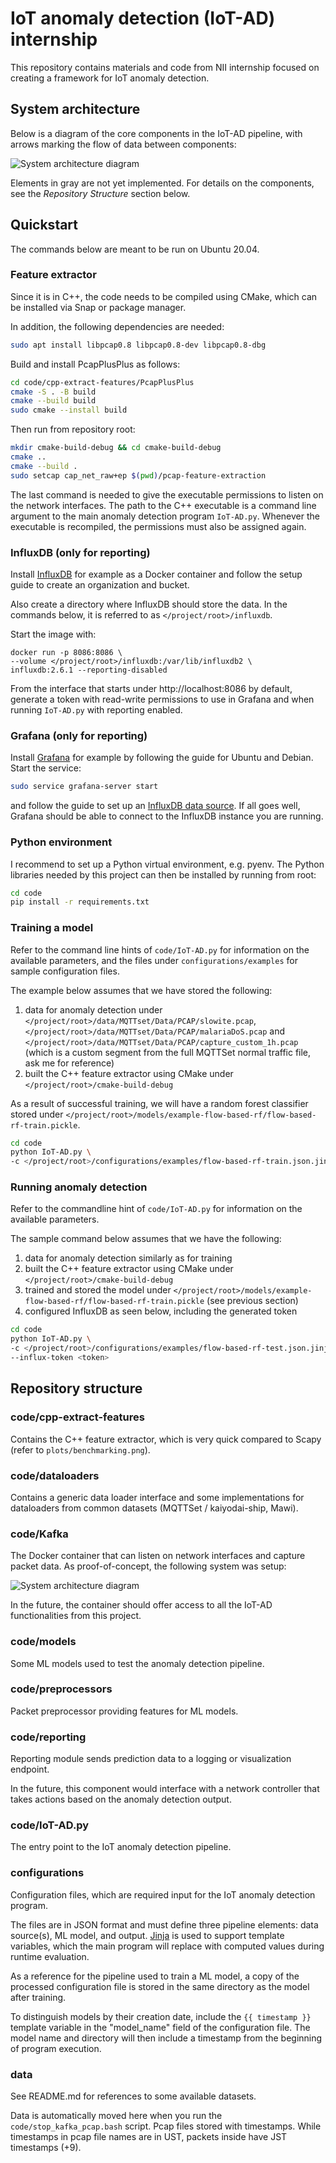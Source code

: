 # IoT anomaly detection (IoT-AD) internship

This repository contains materials and code from NII internship focused on creating a 
framework for IoT anomaly detection.

## System architecture

Below is a diagram of the core components in the IoT-AD pipeline, with arrows marking
the flow of data between components:

![System architecture diagram](graphics/iot-ad-system-overview.svg)

Elements in gray are not yet implemented. For details on the components, see the
_Repository Structure_ section below.

## Quickstart

The commands below are meant to be run on Ubuntu 20.04.

### Feature extractor

Since it is in C++, the code needs to be compiled using CMake, which can be installed
via Snap or package manager. 

In addition, the following dependencies are needed:
```bash
sudo apt install libpcap0.8 libpcap0.8-dev libpcap0.8-dbg
```

Build and install PcapPlusPlus as follows:

```bash
cd code/cpp-extract-features/PcapPlusPlus
cmake -S . -B build
cmake --build build
sudo cmake --install build
```

Then run from repository root:

```bash
mkdir cmake-build-debug && cd cmake-build-debug
cmake ..
cmake --build .
sudo setcap cap_net_raw+ep $(pwd)/pcap-feature-extraction
```

The last command is needed to give the executable permissions to listen on the network
interfaces. The path to the C++ executable is a command line argument to the main
anomaly detection program ``IoT-AD.py``. Whenever the executable is recompiled, the
permissions must also be assigned again.

### InfluxDB (only for reporting)

Install [InfluxDB](https://docs.influxdata.com/influxdb/v2.6/install/) for example as
a Docker container and follow the setup guide to create an organization and bucket.

Also create a directory where InfluxDB should store the data. In the commands below,
it is referred to as `</project/root>/influxdb`.

Start the image with:
```
docker run -p 8086:8086 \
--volume </project/root>/influxdb:/var/lib/influxdb2 \
influxdb:2.6.1 --reporting-disabled
```

From the interface that starts under http://localhost:8086 by default, generate a
token with read-write permissions to use in Grafana and when running `IoT-AD.py` with
reporting enabled.

### Grafana (only for reporting)

Install
[Grafana](https://grafana.com/docs/grafana/latest/setup-grafana/installation/debian/)
for example by following the guide for Ubuntu and Debian. Start the service:

```bash
sudo service grafana-server start
```

and follow the guide to set up an 
[InfluxDB data source](https://grafana.com/docs/grafana/latest/datasources/influxdb/).
If all goes well, Grafana should be able to connect to the InfluxDB instance you are
running.

### Python environment

I recommend to set up a Python virtual environment, e.g. pyenv. The Python
libraries needed by this project can then be installed by running from root:

```bash
cd code
pip install -r requirements.txt
```

### Training a model

Refer to the command line hints of ``code/IoT-AD.py`` for information on the available 
parameters, and the files under ``configurations/examples`` for sample configuration
files.

The example below assumes that we have stored the following:
1. data for anomaly detection under 
    `</project/root>/data/MQTTset/Data/PCAP/slowite.pcap`, 
    `</project/root>/data/MQTTset/Data/PCAP/malariaDoS.pcap` and
    `</project/root>/data/MQTTset/Data/PCAP/capture_custom_1h.pcap` (which is a custom
    segment from the full MQTTSet normal traffic file, ask me for reference)
2. built the C++ feature extractor using CMake under `</project/root>/cmake-build-debug`

As a result of successful training, we will have a random forest classifier stored under `</project/root>/models/example-flow-based-rf/flow-based-rf-train.pickle`.

```bash
cd code
python IoT-AD.py \
-c </project/root>/configurations/examples/flow-based-rf-train.json.jinja
```

### Running anomaly detection

Refer to the commandline hint of ``code/IoT-AD.py`` for information on the available 
parameters.

The sample command below assumes that we have the following:
1. data for anomaly detection similarly as for training
2. built the C++ feature extractor using CMake under `</project/root>/cmake-build-debug`
3. trained and stored the model under `</project/root>/models/example-flow-based-rf/flow-based-rf-train.pickle` (see previous section)
4. configured InfluxDB as seen below, including the generated token

```bash
cd code
python IoT-AD.py \
-c </project/root>/configurations/examples/flow-based-rf-test.json.jinja \
--influx-token <token>
```

## Repository structure

### code/cpp-extract-features

Contains the C++ feature extractor, which is very quick compared to Scapy (refer to 
``plots/benchmarking.png``).

### code/dataloaders

Contains a generic data loader interface and some implementations for dataloaders from
common datasets (MQTTSet / kaiyodai-ship, Mawi).

### code/Kafka

The Docker container that can listen on network interfaces and capture packet data.
As proof-of-concept, the following system was setup:

![System architecture diagram](graphics/kafka-pcap-demo.svg)

In the future, the container should offer access to all the IoT-AD functionalities
from this project.

### code/models

Some ML models used to test the anomaly detection pipeline.

### code/preprocessors

Packet preprocessor providing features for ML models.

### code/reporting

Reporting module sends prediction data to a logging or visualization endpoint.

In the future, this component would interface with a network controller that takes
actions based on the anomaly detection output.

### code/IoT-AD.py

The entry point to the IoT anomaly detection pipeline.

### configurations

Configuration files, which are required input for the IoT anomaly detection program.

The files are in JSON format and must define three pipeline elements: data source(s),
ML model, and output. [Jinja](https://palletsprojects.com/p/jinja/) is used to
support template variables, which the main program will replace with computed values
during runtime evaluation.

As a reference for the pipeline used to train a ML model, a copy of the processed
configuration file is stored in the same directory as the model after training.

To distinguish models by their creation date, include the `{{ timestamp }}`
template variable in the "model_name" field of the configuration file. The model name
and directory will then include a timestamp from the beginning of program execution.

### data

See README.md for references to some available datasets.

Data is automatically moved here when you run the
`code/stop_kafka_pcap.bash` script. Pcap files stored with timestamps.
While timestamps in pcap file names are in UST, packets inside have JST timestamps (+9).
